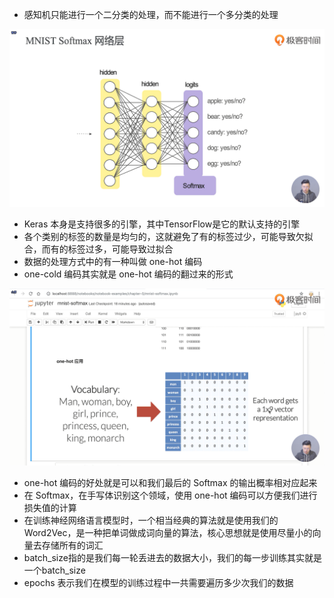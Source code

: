 - 感知机只能进行一个二分类的处理，而不能进行一个多分类的处理

![1573978135276](assets/1573978135276.png)

- Keras 本身是支持很多的引擎，其中TensorFlow是它的默认支持的引擎 
- 各个类别的标签的数量是均匀的，这就避免了有的标签过少，可能导致欠拟合，而有的标签过多，可能导致过拟合
- 数据的处理方式中的有一种叫做 one-hot 编码
- one-cold 编码其实就是 one-hot 编码的翻过来的形式

![1573994266814](assets/1573994266814.png)

- one-hot 编码的好处就是可以和我们最后的 Softmax 的输出概率相对应起来
- 在 Softmax，在手写体识别这个领域，使用 one-hot 编码可以方便我们进行损失值的计算
- 在训练神经网络语言模型时，一个相当经典的算法就是使用我们的 Word2Vec，是一种把单词做成词向量的算法，核心思想就是使用尽量小的向量去存储所有的词汇
- batch_size指的是我们每一轮丢进去的数据大小，我们的每一步训练其实就是一个batch_size
- epochs 表示我们在模型的训练过程中一共需要遍历多少次我们的数据

